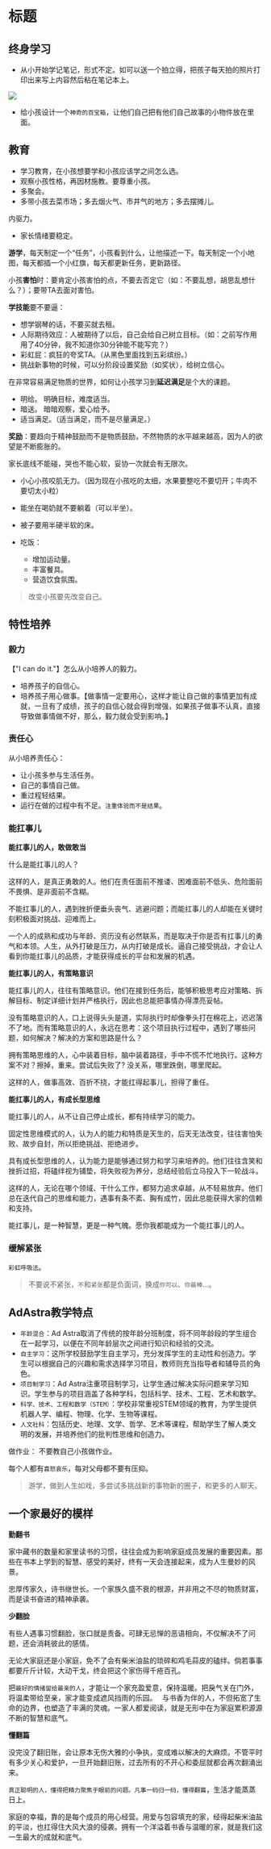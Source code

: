 # 标题

## 终身学习

- 从小开始学记笔记，形式不定。如可以送一个拍立得，把孩子每天拍的照片打印出来写上内容然后粘在笔记本上。

![](https://blogs7245-1256587996.cos.ap-guangzhou.myqcloud.com/img/20230626-00001.png)

- 给小孩设计一个`神奇的百宝箱`，让他们自己把有他们自己故事的小物件放在里面。

## 教育

- 学习教育，在小孩想要学和小孩应该学之间怎么选。
- 观察小孩性格，再因材施教。要尊重小孩。
- 多聚会。
- 多带小孩去菜市场；多去烟火气、市井气的地方；多去摆摊儿。

内驱力。

- 家长情绪要稳定。

**游学**，每天制定一个“任务”，小孩看到什么，让他描述一下。每天制定一个小地图，每天都插一个小红旗，每天都更新任务，更新路径。

小孩**害怕**时：要肯定小孩害怕的点，不要去否定它（如：不要乱想，胡思乱想什么？）；要带TA去面对害怕。

**学技能**要不要逼：
- 想学钢琴的话，不要买就去租。 
- 人际期待效应：人被期待了以后，自己会给自己树立目标。（如：之前写作用用了40分钟，我不知道你30分钟能不能写完？）
- 彩虹屁：疯狂的夸奖TA。（从黑色里面找到五彩缤纷。）
- 挑战新事物的时候，可以分阶段设置奖励（如奖状），给树立信心。

在非常容易满足物质的世界，如何让小孩学习到**延迟满足**是个大的课题。

- 明给。 明确目标，难度适当。
- 暗送。 暗暗观察，爱心给予。
- 适当满足。（适当满足，而不是尽量满足。）

**奖励**：要趋向于精神鼓励而不是物质鼓励，不然物质的水平越来越高，因为人的欲望是不断膨胀的。

家长底线不能碰，哭也不能心软，妥协一次就会有无限次。

- 小心小孩咬肌无力。（因为现在小孩吃的太细，水果要整吃不要切开；牛肉不要切太小粒）
- 能坐在喝奶就不要躺着（可以半坐）。
- 被子要用半硬半软的床。

- 吃饭：
	+ 增加运动量。
	+ 丰富餐具。
	+ 营造饮食氛围。

> 改变小孩要先改变自己。

## 特性培养

### 毅力

【"I can do it."】怎么从小培养人的毅力。

- 培养孩子的自信心。
- 培养孩子用心做事。【做事情一定要用心，这样才能让自己做的事情更加有成就，一旦有了成绩，孩子的自信心就会得到增强，如果孩子做事不认真，直接导致做事情做不好，那么，毅力就会受到影响。】

### 责任心

从小培养责任心：

- 让小孩多参与生活任务。
- 自己的事情自己做。
- 重过程轻结果。
- 运行在做的过程中有不足。`注重体验而不是结果`。

### 能扛事儿

**能扛事儿的人，敢做敢当**

什么是能扛事儿的人？

这样的人，是真正勇敢的人。他们在责任面前不推诿、困难面前不低头、危险面前不畏惧、是非面前不含糊。

不能扛事儿的人，遇到挫折便垂头丧气、逃避问题；而能扛事儿的人却能在关键时刻积极面对挑战、迎难而上。

一个人的成熟和成功与年龄、资历没有必然联系，而是取决于你是否有扛事儿的勇气和本领。人生，从外打破是压力，从内打破是成长。逼自己接受挑战，才会让人看到你能扛事儿的品质，才能获得成长的平台和发展的机遇。

**能扛事儿的人，有策略意识**

能扛事儿的人，往往有策略意识。他们在接到任务后，能够积极思考应对策略、拆解目标、制定详细计划并严格执行，因此也总能把事情办得漂亮妥帖。

没有策略意识的人，口上说得头头是道，实际执行时却像拳头打在棉花上，迟迟落不了地。而有策略意识的人，永远在思考：这个项目执行过程中，遇到了哪些问题，如何解决？解决的方案和思路是什么？

拥有策略思维的人，心中装着目标，脑中装着路径，手中不慌不忙地执行。这种方案不对？擦掉，重来。尝试后失败了? 没关系，哪里跌倒，哪里爬起。

这样的人，做事高效、百折不挠，才能扛得起事儿，担得了重任。

**能扛事儿的人，有成长型思维**

能扛事儿的人，从不让自己停止成长，都有持续学习的能力。

固定性思维模式的人，认为人的能力和特质是天生的，后天无法改变，往往害怕失败、故步自封，所以拒绝挑战、拒绝进步。

具有成长型思维的人，认为能力是能够通过努力和学习来培养的。他们往往含笑和挫折过招，将磕绊视为铺垫，将失败视为养分，总结经验后立马投入下一轮战斗。

这样的人，无论在哪个领域、干什么工作，都努力追求卓越，从不轻易放弃。他们总在迭代自己的思维和能力，遇事有条不紊、胸有成竹，因此总能获得大家的信赖和支持。

能扛事儿，是一种智慧，更是一种气魄。愿你我都能成为一个能扛事儿的人。

### 缓解紧张

`彩虹呼吸法`。

> 不要说不紧张，`不`和`紧张`都是负面词，换成`你可以`、`你最棒`...。

## AdAstra教学特点

- `年龄混合`：Ad Astra取消了传统的按年龄分班制度，将不同年龄段的学生组合在一起学习，以便在不同年龄层次之间进行知识和经验的交流。
- `自主学习`：这所学校鼓励学生自主学习，充分发挥学生的主动性和创造力。学生可以根据自己的兴趣和需求选择学习项目，教师则充当指导者和辅导员的角色。
- `项目制学习`：Ad Astra注重项目制学习，让学生通过解决实际问题来学习知识。学生参与的项目涵盖了各种学科，包括科学、技术、工程、艺术和数学。
- `科学、技术、工程和数学（STEM）`：学校非常重视STEM领域的教育，为学生提供机器人学、编程、物理、化学、生物等课程。
- `人文社科`：包括历史、地理、文学、哲学、艺术等课程，帮助学生了解人类文明的发展，并培养他们的批判性思维和创造力。

做作业： 不要教自己小孩做作业。

每个人都有`喜怒哀乐`，每对父母都不要有压抑。


> 游学，做到人生如戏，多尝试多挑战新的事物新的圈子，和更多的人聊天。


## 一个家最好的模样

**勤翻书**

家中藏书的数量和家里读书的习惯，往往会成为影响家庭成员发展的重要因素。那些在书本上学到的智慧、感受的美好，终有一天会连接起来，成为人生曼妙的风景。

忠厚传家久，诗书继世长。一个家族久盛不衰的根源，并非用之不尽的物质财富，而是读书奋进的精神承袭。

**少翻脸**

有些人遇事习惯翻脸，张口就是责备。可肆无忌惮的恶语相向，不仅解决不了问题，还会消耗彼此的感情。

无论大家庭还是小家庭，免不了会有柴米油盐的琐碎和鸡毛蒜皮的磕绊。倘若事事都要斤斤计较，大动干戈，终会把这个家伤得千疮百孔。

把`最好的情绪留给最亲的人`，才能让一个家充盈爱意，保持温暖。把戾气关在门外，将温柔带给至亲，家才能变成遮风挡雨的乐园。　
与书香为伴的人，不但拓宽了生命的边界，也塑造了丰满的灵魂。一家人都爱阅读，就是无形中在为家庭累积源源不断的智慧和底气。

**懂翻篇**

没完没了翻旧账，会让原本无伤大雅的小争执，变成难以解决的大麻烦。不管平时有多少关心和爱护，一旦开始翻旧账，过去所有的不开心和委屈就都会再次翻涌出来。

`真正聪明的人，懂得把精力聚焦于眼前的问题。凡事一码归一码，懂得翻篇`，生活才能蒸蒸日上。

家庭的幸福，靠的是每个成员的用心经营。用爱与包容填充的家，经得起柴米油盐的平淡，也扛得住大风大浪的侵袭。拥有一个洋溢着书香与温暖的家，就是我们这一生最大的成就和底气。

## 
